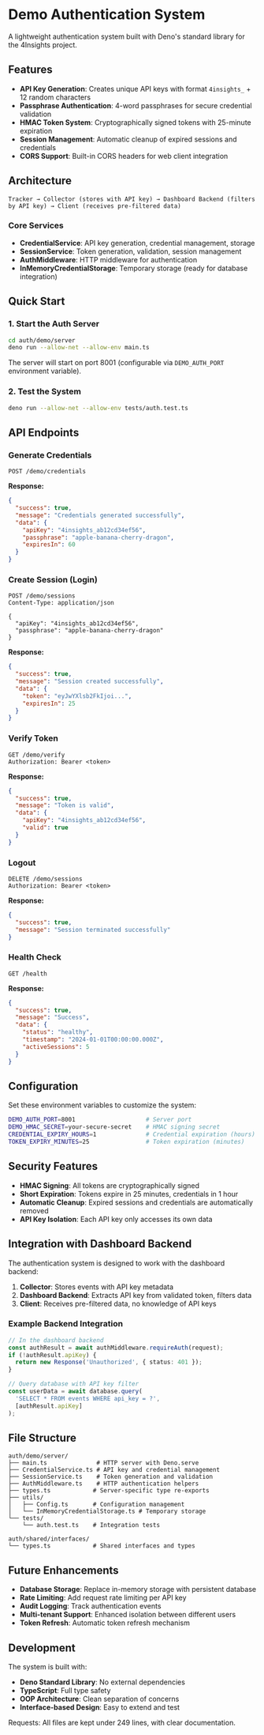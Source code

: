# Demo Authentication System

A lightweight authentication system built with Deno's standard library for the 4Insights project.

## Features

- **API Key Generation**: Creates unique API keys with format `4insights_` + 12 random characters
- **Passphrase Authentication**: 4-word passphrases for secure credential validation
- **HMAC Token System**: Cryptographically signed tokens with 25-minute expiration
- **Session Management**: Automatic cleanup of expired sessions and credentials
- **CORS Support**: Built-in CORS headers for web client integration

## Architecture

```
Tracker → Collector (stores with API key) → Dashboard Backend (filters by API key) → Client (receives pre-filtered data)
```

### Core Services

- **CredentialService**: API key generation, credential management, storage
- **SessionService**: Token generation, validation, session management  
- **AuthMiddleware**: HTTP middleware for authentication
- **InMemoryCredentialStorage**: Temporary storage (ready for database integration)

## Quick Start

### 1. Start the Auth Server

```bash
cd auth/demo/server
deno run --allow-net --allow-env main.ts
```

The server will start on port 8001 (configurable via `DEMO_AUTH_PORT` environment variable).

### 2. Test the System

```bash
deno run --allow-net --allow-env tests/auth.test.ts
```

## API Endpoints

### Generate Credentials
```http
POST /demo/credentials
```

**Response:**
```json
{
  "success": true,
  "message": "Credentials generated successfully",
  "data": {
    "apiKey": "4insights_ab12cd34ef56",
    "passphrase": "apple-banana-cherry-dragon",
    "expiresIn": 60
  }
}
```

### Create Session (Login)
```http
POST /demo/sessions
Content-Type: application/json

{
  "apiKey": "4insights_ab12cd34ef56",
  "passphrase": "apple-banana-cherry-dragon"
}
```

**Response:**
```json
{
  "success": true,
  "message": "Session created successfully",
  "data": {
    "token": "eyJwYXlsb2FkIjoi...",
    "expiresIn": 25
  }
}
```

### Verify Token
```http
GET /demo/verify
Authorization: Bearer <token>
```

**Response:**
```json
{
  "success": true,
  "message": "Token is valid",
  "data": {
    "apiKey": "4insights_ab12cd34ef56",
    "valid": true
  }
}
```

### Logout
```http
DELETE /demo/sessions
Authorization: Bearer <token>
```

**Response:**
```json
{
  "success": true,
  "message": "Session terminated successfully"
}
```

### Health Check
```http
GET /health
```

**Response:**
```json
{
  "success": true,
  "message": "Success",
  "data": {
    "status": "healthy",
    "timestamp": "2024-01-01T00:00:00.000Z",
    "activeSessions": 5
  }
}
```

## Configuration

Set these environment variables to customize the system:

```bash
DEMO_AUTH_PORT=8001                    # Server port
DEMO_HMAC_SECRET=your-secure-secret    # HMAC signing secret
CREDENTIAL_EXPIRY_HOURS=1              # Credential expiration (hours)
TOKEN_EXPIRY_MINUTES=25                # Token expiration (minutes)
```

## Security Features

- **HMAC Signing**: All tokens are cryptographically signed
- **Short Expiration**: Tokens expire in 25 minutes, credentials in 1 hour
- **Automatic Cleanup**: Expired sessions and credentials are automatically removed
- **API Key Isolation**: Each API key only accesses its own data

## Integration with Dashboard Backend

The authentication system is designed to work with the dashboard backend:

1. **Collector**: Stores events with API key metadata
2. **Dashboard Backend**: Extracts API key from validated token, filters data
3. **Client**: Receives pre-filtered data, no knowledge of API keys

### Example Backend Integration

```typescript
// In the dashboard backend
const authResult = await authMiddleware.requireAuth(request);
if (!authResult.apiKey) {
  return new Response('Unauthorized', { status: 401 });
}

// Query database with API key filter
const userData = await database.query(
  'SELECT * FROM events WHERE api_key = ?',
  [authResult.apiKey]
);
```

## File Structure

```
auth/demo/server/
├── main.ts              # HTTP server with Deno.serve
├── CredentialService.ts # API key and credential management
├── SessionService.ts    # Token generation and validation
├── AuthMiddleware.ts    # HTTP authentication helpers
├── types.ts            # Server-specific type re-exports
├── utils/
│   ├── Config.ts       # Configuration management
│   └── InMemoryCredentialStorage.ts # Temporary storage
└── tests/
    └── auth.test.ts    # Integration tests

auth/shared/interfaces/
└── types.ts            # Shared interfaces and types
```

## Future Enhancements

- **Database Storage**: Replace in-memory storage with persistent database
- **Rate Limiting**: Add request rate limiting per API key
- **Audit Logging**: Track authentication events
- **Multi-tenant Support**: Enhanced isolation between different users
- **Token Refresh**: Automatic token refresh mechanism

## Development

The system is built with:
- **Deno Standard Library**: No external dependencies
- **TypeScript**: Full type safety
- **OOP Architecture**: Clean separation of concerns
- **Interface-based Design**: Easy to extend and test

Requests:
  All files are kept under 249 lines, with clear documentation.
